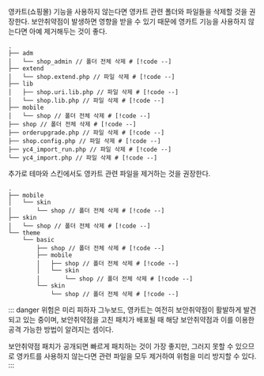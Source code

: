 영카트(쇼핑몰) 기능을 사용하지 않는다면 영카트 관련 폴더와 파일들을 삭제할 것을 권장한다. 보안취약점이 발생하면 영향을 받을 수 있기 때문에 영카트 기능을 사용하지 않는다면 아예 제거해두는 것이 좋다.

```shell
.
├── adm
│   └── shop_admin // 폴더 전체 삭제 # [!code --]
├── extend
│   └── shop.extend.php // 파일 삭제 # [!code --]
├── lib
│   ├── shop.uri.lib.php // 파일 삭제 # [!code --]
│   └── shop.lib.php // 파일 삭제 # [!code --]
├── mobile
│   └── shop // 폴더 전체 삭제 # [!code --]
├── shop // 폴더 전체 삭제 # [!code --]
├── orderupgrade.php // 파일 삭제 # [!code --]
├── shop.config.php // 파일 삭제 # [!code --]
├── yc4_import_run.php // 파일 삭제 # [!code --]
└── yc4_import.php // 파일 삭제 # [!code --]
```

추가로 테마와 스킨에서도 영카트 관련 파일을 제거하는 것을 권장한다.

```shell
.
├── mobile
│   └── skin
│       └── shop // 폴더 전체 삭제 # [!code --]
├── skin
│   └── shop // 폴더 전체 삭제 # [!code --]
└── theme
    └── basic
        ├── shop // 폴더 전체 삭제 # [!code --]
        ├── mobile
        │   ├── shop // 폴더 전체 삭제 # [!code --]
        │   └── skin
        │       └── shop // 폴더 전체 삭제 # [!code --]
        └── skin
            └── shop // 폴더 전체 삭제 # [!code --]
```

::: danger 위험은 미리 피하자
그누보드, 영카트는 여전히 보안취약점이 활발하게 발견되고 있는 중이며, 보안취약점을 고친 패치가 배포될 때 해당 보안취약점과 이를 이용한 공격 가능한 방법이 알려지는 셈이다.

보안취약점 패치가 공개되면 빠르게 패치하는 것이 가장 좋지만, 그러지 못할 수 있으므로 영카트를 사용하지 않는다면 관련 파일을 모두 제거하여 위험을 미리 방지할 수 있다.
:::
